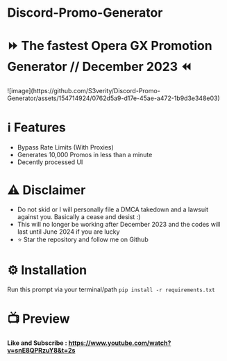 # Discord-Promo-Generator
<h1><b>⏩ The fastest Opera GX Promotion Generator // December 2023 ⏪</b></h1>
![image](https://github.com/S3verity/Discord-Promo-Generator/assets/154714924/0762d5a9-d17e-45ae-a472-1b9d3e348e03)

# ℹ️ Features
- Bypass Rate Limits (With Proxies)
- Generates 10,000 Promos in less than a minute
- Decently processed UI

# ⚠️ Disclaimer
- Do not skid or I will personally file a DMCA takedown and a lawsuit against you. Basically a cease and desist :)
- This will no longer be working after December 2023 and the codes will last until June 2024 if you are lucky
- ⭐ Star the repository and follow me on Github

# ⚙️ Installation
Run this prompt via your terminal/path
```pip install -r requirements.txt```

# 📺 Preview
<p><b>Like and Subscribe : <a href="https://www.youtube.com/watch?v=snE8QPRzuY8&t=2s" target="_blank">https://www.youtube.com/watch?v=snE8QPRzuY8&t=2s</a></b></p>
